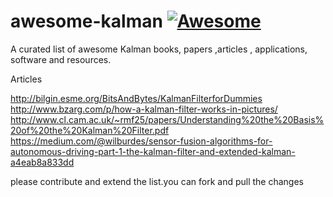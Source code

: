 # awesome-kalman [![Awesome](https://cdn.rawgit.com/sindresorhus/awesome/d7305f38d29fed78fa85652e3a63e154dd8e8829/media/badge.svg)](https://github.com/sindresorhus/awesome)
A curated list of awesome Kalman books, papers ,articles , applications, software and resources.

Articles

http://bilgin.esme.org/BitsAndBytes/KalmanFilterforDummies
http://www.bzarg.com/p/how-a-kalman-filter-works-in-pictures/
http://www.cl.cam.ac.uk/~rmf25/papers/Understanding%20the%20Basis%20of%20the%20Kalman%20Filter.pdf
https://medium.com/@wilburdes/sensor-fusion-algorithms-for-autonomous-driving-part-1-the-kalman-filter-and-extended-kalman-a4eab8a833dd

please contribute and extend the list.you can fork and pull the changes

